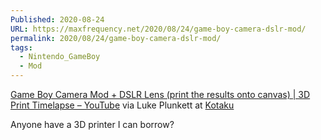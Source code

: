 ```yaml
---
Published: 2020-08-24
URL: https://maxfrequency.net/2020/08/24/game-boy-camera-dslr-mod/
permalink: 2020/08/24/game-boy-camera-dslr-mod/
tags:
  - Nintendo_GameBoy
  - Mod
---
```

[Game Boy Camera Mod + DSLR Lens (print the results onto canvas) | 3D Print Timelapse – YouTube](https://www.youtube.com/watch?v=qvKy-yB8j3o&feature=emb_title) via Luke Plunkett at [Kotaku](https://kotaku.com/a-dslr-lens-on-a-game-boy-continues-to-rule-1844795051)

Anyone have a 3D printer I can borrow?